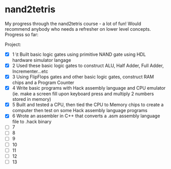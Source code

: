 # nand2tetris

My progress through the nand2tetris course - a lot of fun! Would recommend anybody who needs a refresher on lower level concepts. Progress so far:

Project: 
- [x] 1 \t Built basic logic gates using primitive NAND gate using HDL hardware simulator langage  
- [x] 2 Used these basic logic gates to construct ALU, Half Adder, Full Adder, Incrementer...etc
- [x] 3 Using FlipFlops gates and other basic logic gates, construct RAM chips and a Program Counter
- [x] 4 Write basic programs with Hack assembly language and CPU emulator (ie. make a screen fill upon keyboard press and multiply 2 numbers stored in memory) 
- [x] 5 Built and tested a CPU, then tied the CPU to Memory chips to create a computer then test on some Hack assembly language programs 
- [x] 6 Wrote an assembler in C++ that converts a .asm assembly language file to .hack binary  
- [ ] 7
- [ ] 8
- [ ] 9
- [ ] 10
- [ ] 11
- [ ] 12
- [ ] 13

